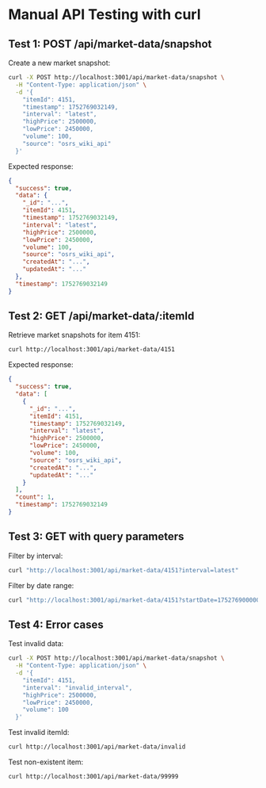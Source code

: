 # Manual API Testing with curl

## Test 1: POST /api/market-data/snapshot

Create a new market snapshot:

```bash
curl -X POST http://localhost:3001/api/market-data/snapshot \
  -H "Content-Type: application/json" \
  -d '{
    "itemId": 4151,
    "timestamp": 1752769032149,
    "interval": "latest",
    "highPrice": 2500000,
    "lowPrice": 2450000,
    "volume": 100,
    "source": "osrs_wiki_api"
  }'
```

Expected response:
```json
{
  "success": true,
  "data": {
    "_id": "...",
    "itemId": 4151,
    "timestamp": 1752769032149,
    "interval": "latest",
    "highPrice": 2500000,
    "lowPrice": 2450000,
    "volume": 100,
    "source": "osrs_wiki_api",
    "createdAt": "...",
    "updatedAt": "..."
  },
  "timestamp": 1752769032149
}
```

## Test 2: GET /api/market-data/:itemId

Retrieve market snapshots for item 4151:

```bash
curl http://localhost:3001/api/market-data/4151
```

Expected response:
```json
{
  "success": true,
  "data": [
    {
      "_id": "...",
      "itemId": 4151,
      "timestamp": 1752769032149,
      "interval": "latest",
      "highPrice": 2500000,
      "lowPrice": 2450000,
      "volume": 100,
      "source": "osrs_wiki_api",
      "createdAt": "...",
      "updatedAt": "..."
    }
  ],
  "count": 1,
  "timestamp": 1752769032149
}
```

## Test 3: GET with query parameters

Filter by interval:
```bash
curl "http://localhost:3001/api/market-data/4151?interval=latest"
```

Filter by date range:
```bash
curl "http://localhost:3001/api/market-data/4151?startDate=1752769000000&endDate=1752769100000"
```

## Test 4: Error cases

Test invalid data:
```bash
curl -X POST http://localhost:3001/api/market-data/snapshot \
  -H "Content-Type: application/json" \
  -d '{
    "itemId": 4151,
    "interval": "invalid_interval",
    "highPrice": 2500000,
    "lowPrice": 2450000,
    "volume": 100
  }'
```

Test invalid itemId:
```bash
curl http://localhost:3001/api/market-data/invalid
```

Test non-existent item:
```bash
curl http://localhost:3001/api/market-data/99999
```